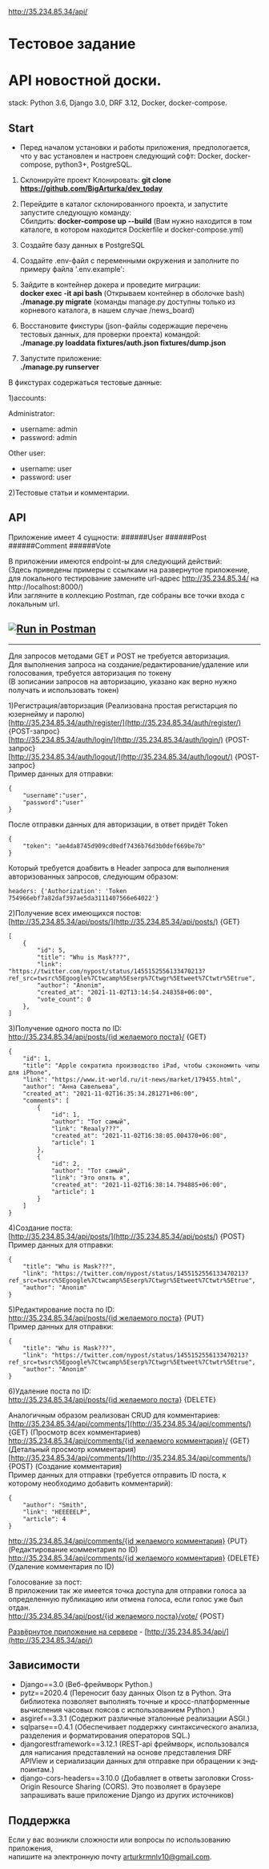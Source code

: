 http://35.234.85.34/api/
# Тестовое задание
# API новостной доски.
stack: Python 3.6, Django 3.0, DRF 3.12, Docker, docker-compose.

## Start
* Перед началом установки и работы приложения, предпологается, что у вас установлен  и настроен 
следующий софт: Docker, docker-compose, python3+, PostgreSQL.
1) Склонируйте проект
Клонировать: **git clone  https://github.com/BigArturka/dev_today**  
2) Перейдите в каталог склонированного проекта, и запустите запустите следующую команду:   
Сбилдить: **docker-compose up --build** (Вам нужно находится в том каталоге, 
в котором находится Dockerfile и docker-compose.yml)

3) Создайте базу данных в PostgreSQL
4) Создайте .env-файл с переменными окружения и заполните по примеру файла '.env.example':
5) Зайдите в контейнер докера и проведите миграции:   
**docker exec -it api bash**    (Открываем контейнер в оболочке bash)
**./manage.py migrate**   (команды manage.py доступны только из корневого каталога, в нашем случае /news_board)

6) Восстановите фикстуры (json-файлы содержащие перечень тестовых данных, для проверки проекта) командой:     
**./manage.py loaddata fixtures/auth.json fixtures/dump.json**

7) Запустите приложение:   
**./manage.py runserver**

В фикстурах содержаться тестовые данные:

1)accounts:

Administrator:
- username: admin
- password: admin

Other user:
- username: user
- password: user

2)Тестовые статьи и комментарии.

## API

Приложение имеет 4 сущности:
######User 
######Post 
######Comment
######Vote

В приложении имеются endpoint-ы для следующий действий:  
(Здесь приведены примеры с ссылками на развернутое приложение, 
для локального тестирование замените url-адрес http://35.234.85.34/ на http://localhost:8000/)   
Или загляните в коллекцию Postman, где собраны все точки входа с локальным url.

[![Run in Postman](https://run.pstmn.io/button.svg)](https://god.gw.postman.com/run-collection/13063440-3a106d9c-2ddc-4bb3-b4af-e83cba3c717c?action=collection%2Ffork&collection-url=entityId%3D13063440-3a106d9c-2ddc-4bb3-b4af-e83cba3c717c%26entityType%3Dcollection%26workspaceId%3Dfc614439-c88b-4220-a74b-a575c0b2b132) 
--
___


   
Для запросов методами GET и POST не требуется авторизация.   
Для выполнения запроса на создание/редактирование/удаление  или голосования, требуется авторизация по токену   
(В зописании запросов на авторизацию, указано как верно нужно получать и использовать токен)


1)Регистрация/авторизация (Реализована простая регистарция по юзернейму и паролю)    
[http://35.234.85.34/auth/register/](http://35.234.85.34/auth/register/) {POST-запрос}   
[http://35.234.85.34/auth/login/](http://35.234.85.34/auth/login/) {POST-запрос}   
[http://35.234.85.34/auth/logout/](http://35.234.85.34/auth/logout/) {POST-запрос}     
Пример данных для отправки:   
```
{  
    "username":"user",
    "password":"user"  
}
```
После отправки данных для авторизации, в ответ придёт Token    
```
{
    "token": "ae4da8745d909cd0edf7436b76d3b0def669be7b"
}
```
Который требуется доабвить в 
Header запроса для выполнения авторизованных запросов, следующим образом:       
```
headers: {'Authorization': 'Token 754966ebf7a82daf397ae5da3111407566e64022'}
```

2)Получение всех имеющихся постов:   
[http://35.234.85.34/api/posts/](http://35.234.85.34/api/posts/) {GET}    
```
[
    {
        "id": 5,
        "title": "Whu is Mask???",
        "link": "https://twitter.com/nypost/status/1455152556133470213?ref_src=twsrc%5Egoogle%7Ctwcamp%5Eserp%7Ctwgr%5Etweet%7Ctwtr%5Etrue",
        "author": "Anonim",
        "created_at": "2021-11-02T13:14:54.248358+06:00",
        "vote_count": 0
    },
]
```
3)Получение одного поста по ID:   
[http://35.234.85.34/api/posts/{id желаемого поста}/](http://35.234.85.34/api/posts/1/) {GET}    
```
{
    "id": 1,
    "title": "Apple сократила производство iPad, чтобы сэкономить чипы для iPhone",
    "link": "https://www.it-world.ru/it-news/market/179455.html",
    "author": "Анна Савельева",
    "created_at": "2021-11-02T16:35:34.281271+06:00",
    "comments": [
        {
            "id": 1,
            "author": "Тот самый",
            "link": "Reaaly???",
            "created_at": "2021-11-02T16:38:05.004370+06:00",
            "article": 1
        },
        {
            "id": 2,
            "author": "Тот самый",
            "link": "Это опять я",
            "created_at": "2021-11-02T16:38:14.794885+06:00",
            "article": 1
        }
    ]
}
```
4)Создание поста:    
[http://35.234.85.34/api/posts/](http://35.234.85.34/api/posts/) {POST}      
Пример данных для отправки:    
```
{
    "title": "Whu is Mask???",
    "link": "https://twitter.com/nypost/status/1455152556133470213?ref_src=twsrc%5Egoogle%7Ctwcamp%5Eserp%7Ctwgr%5Etweet%7Ctwtr%5Etrue",
    "author": "Anonim"
}
```
5)Редактирование поста по ID:    
[http://35.234.85.34/api/posts/{id желаемого поста}](http://35.234.85.34/api/posts/1/) {PUT}      
Пример данных для отправки:     
```
{
    "title": "Whu is Mask???",
    "link": "https://twitter.com/nypost/status/1455152556133470213?ref_src=twsrc%5Egoogle%7Ctwcamp%5Eserp%7Ctwgr%5Etweet%7Ctwtr%5Etrue",
    "author": "Anonim"
}
```
6)Удаление поста по ID:    
[http://35.234.85.34/api/posts/{id желаемого поста}](http://35.234.85.34/api/posts/1/) {DELETE}      

Аналогичным образом реализован CRUD для комментариев:     
[http://35.234.85.34/api/comments/](http://35.234.85.34/api/comments/) {GET}  (Просмотр всех комментариев)        
[http://35.234.85.34/api/comments/{id желаемого комментария}/](http://35.234.85.34/api/comments/1/) {GET} (Детальный просмотр комментария)        
[http://35.234.85.34/api/comments/](http://35.234.85.34/api/comments/) {POST} (Создание комментария)    
Пример данных для отправки    (требуется отправить ID поста, к которому необходимо добавить комментарий):    
```
{
    "author": "Smith",
    "link": "HEEEEELP",
    "article": 4
}
```
[http://35.234.85.34/api/comments/{id желаемого комментария}](http://35.234.85.34/api/comments/1/) {PUT} (Редактирование комментария по ID)       
[http://35.234.85.34/api/comments/{id желаемого комментария}](http://35.234.85.34/api/comments/1/) {DELETE} (Удаление комментария по ID)      


Голосование за пост:    
В приложении так же имеется точка доступа для отправки голоса за определенную публикацию или отмена голоса, если голос уже был отдан.       
[http://35.234.85.34/api/post/{id желаемого поста}/vote/](http://35.234.85.34/api/post/1/vote/) {POST}    
    

[Развёрнутое приложение на сервере](http://35.234.85.34/api/) - 
[http://35.234.85.34/api/](http://35.234.85.34/api/)    

## Зависимости
- Django==3.0 (Веб-фреймворк Python.)
- pytz==2020.4 (Переносит базу данных Olson tz в Python. Эта библиотека позволяет выполнять точные и кросс-платформенные вычисления часовых поясов с использованием Python.)
- asgiref==3.3.1 (Содержит различные эталонные реализации ASGI.)
- sqlparse==0.4.1 (Обеспечивает поддержку синтаксического анализа, разделения и форматирования операторов SQL.)
- djangorestframework==3.12.1 (REST-api фреймворк, использовался для написания представлений на основе представления DRF APIView и сериализации данных для отправке при обращении к энд-поинтам.)
- django-cors-headers==3.10.0 (Добавляет в ответы заголовки Cross-Origin Resource Sharing (CORS). Это позволяет в браузере запрашивать ваше приложение Django из других источников)

## Поддержка

Если у вас возникли сложности или вопросы по использованию приложения,  
 напишите на электронную почту arturkrmnlv10@gmail.com.
 
 
